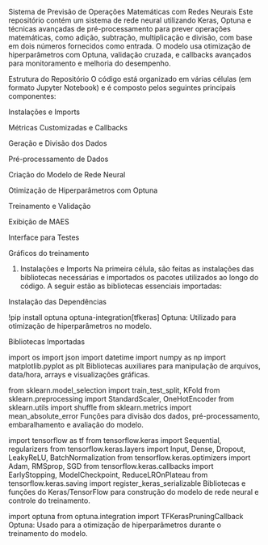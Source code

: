 Sistema de Previsão de Operações Matemáticas com Redes Neurais
Este repositório contém um sistema de rede neural utilizando Keras, Optuna e técnicas avançadas de pré-processamento para prever operações matemáticas, como adição, subtração, multiplicação e divisão, com base em dois números fornecidos como entrada. O modelo usa otimização de hiperparâmetros com Optuna, validação cruzada, e callbacks avançados para monitoramento e melhoria do desempenho.

Estrutura do Repositório
O código está organizado em várias células (em formato Jupyter Notebook) e é composto pelos seguintes principais componentes:

Instalações e Imports

Métricas Customizadas e Callbacks

Geração e Divisão dos Dados

Pré-processamento de Dados

Criação do Modelo de Rede Neural

Otimização de Hiperparâmetros com Optuna

Treinamento e Validação

Exibição de MAES

Interface para Testes

Gráficos do treinamento


1. Instalações e Imports
Na primeira célula, são feitas as instalações das bibliotecas necessárias e importados os pacotes utilizados ao longo do código. A seguir estão as bibliotecas essenciais importadas:

Instalação das Dependências

!pip install optuna optuna-integration[tfkeras]
Optuna: Utilizado para otimização de hiperparâmetros no modelo.

Bibliotecas Importadas

import os
import json
import datetime
import numpy as np
import matplotlib.pyplot as plt
Bibliotecas auxiliares para manipulação de arquivos, data/hora, arrays e visualizações gráficas.

from sklearn.model_selection import train_test_split, KFold
from sklearn.preprocessing import StandardScaler, OneHotEncoder
from sklearn.utils import shuffle
from sklearn.metrics import mean_absolute_error
Funções para divisão dos dados, pré-processamento, embaralhamento e avaliação do modelo.

import tensorflow as tf
from tensorflow.keras import Sequential, regularizers
from tensorflow.keras.layers import Input, Dense, Dropout, LeakyReLU, BatchNormalization
from tensorflow.keras.optimizers import Adam, RMSprop, SGD
from tensorflow.keras.callbacks import EarlyStopping, ModelCheckpoint, ReduceLROnPlateau
from tensorflow.keras.saving import register_keras_serializable
Bibliotecas e funções do Keras/TensorFlow para construção do modelo de rede neural e controle do treinamento.

import optuna
from optuna.integration import TFKerasPruningCallback
Optuna: Usado para a otimização de hiperparâmetros durante o treinamento do modelo.

